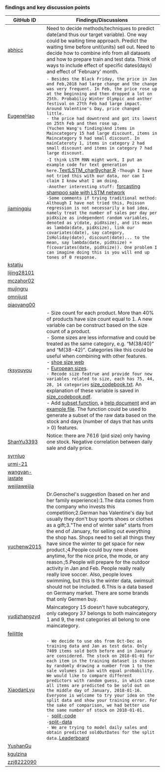 ### findings and key discussion points 

| GitHub ID | Findings/Discussions |
|---|--------------------|
| [abhicc](https://github.com/abhicc) | Need to decide methods/techniques to predict date(and thus our target variable). One way could be waiting time approach. Predict the waiting time before unit(units) sell out. Need to decide how to combine info from all datasets and how to prepare train and test data. Think of ways to include effect of specific dates(days) and effect of 'February' month.  |
| [EugeneHao](https://github.com/EugeneHao) |`- Besides the Black Friday, the price in Jan and Feb,2018 had large change and the change was very frequent. In Feb, the price rose up at the beginning and then dropped a lot on 25th. Probabiliy Winter Olympic and anther festival on 27th Feb had large impact. Around Valentine's Day, price changed little. ` <br/>`- the price had downtrend and got its lowest on 25th Feb and then rose up. `<br/>`(Yuchen Wang's finding)And items in Maincategory 15 had large discount, items in Maincategory 9 had small discount. In mainCateroty 1, items in category 2 had small discount and items in category 7 had large discount.`  |
| [jiamingqiu](https://github.com/jiamingqiu) |`-I think LSTM RNN might work, I put an example code for text generation here.`[TextLSTM_charBychar.R](https://github.com/ISU-DMC/dmc2018/blob/master/users/jiamingqiu/TextLSTM_charBychar.R) `-Though I have not tried this with our data, nor can I claim I know what I am doing.` <br/> `-Another interesting stuff: `[forcasting shampoo sale with LSTM network](https://machinelearningmastery.com/time-series-forecasting-long-short-term-memory-network-python/)<br/> `-Some comments if trying traditional method: Although I have not tried this, Poisson regression is not necessarily a bad idea, namely treat the number of sales per day per pidXsize as independent random variables, denoted as y(date, pidXsize), and its mean as lambda(date, pidXsize), link our covariates(date), say category, IsHoliday(date), discount(date)... to the mean, say lambda(date, pidXsize) = f(covariates(date, pidXsize)). One problem I can imagine doing this is you will end up tones of 0 response.`| 
| [kstatju](https://github.com/kstatju) | |
| [lijing28101](https://github.com/lijing28101) | |
| [mczahor02](https://github.com/mczahor02) | |
| [mujingru](https://github.com/mujingru) | |
| [omnijust](https://github.com/omnijust) | |
| [qiaoyang00](https://github.com/qiaoyang00) | |
| [rksyouyou](https://github.com/rksyouyou) | - Size count for each product. More than 40% of products have size count equal to 1. A new variable can be construct based on the size count of a product.<br/> - Some sizes are less informative and could be treated as the same category, e.g. “M(38/40)” and “M(38-42)”. Categories like this could be useful when combining with other features. <br/> - [shoe size web](https://www.healthyfeetstore.com/shoe-length-sizing-charts.html)<br/> - [European sizes](https://www.blitzresults.com/en/european-sizes/). <br/> `- Recode size featrue and provide four new variables related to size, each has 75, 44, 28, 14 categories` [size_codebook.txt](https://github.com/ISU-DMC/dmc2018/blob/master/users/rksyouyou/size_clean/size_codebook.txt). An explanation of these variable is saved in [size_codebook.pdf](https://github.com/ISU-DMC/dmc2018/blob/master/users/rksyouyou/size_clean/size_codebook.pdf). <br/> - Add [subset function](https://github.com/ISU-DMC/dmc2018/blob/master/users/rksyouyou/subset_funs/subset_days_stock.R), a [help document](https://github.com/ISU-DMC/dmc2018/blob/master/users/rksyouyou/subset_funs/days_stocks.pdf) and an [example file](https://github.com/ISU-DMC/dmc2018/blob/master/users/rksyouyou/subset_funs/example.R). The function could be used to generate a subset of the raw data based on the stock and days (number of days that has units > 0) features.  |
| [ShanYu3393](https://github.com/ShanYu3393) | Notice: there are 7616 (pid size) only having one stock. Negative correlation between daily sale and daily price. |
| [syrnluo](https://github.com/syrnluo) | |
| [urmi-21](https://github.com/urmi-21) | |
| [wangyan-iastate](https://github.com/wangyan-iastate) | |
| [weijiaweijia](https://github.com/weijiaweijia) | |
| [yuchenw2015](https://github.com/yuchenw2015) |Dr.Genschel's suggestion (based on her and her family experience):1.The data comes from the company who invests this competition;2.German has Valentine's day but usually they don't buy sports shoes or clothes as a gift;3."The end of winter sale" starts from the end of January, for selling out everything the shop has. Shops need to sell all things they have since the winter to get space for new product.;4.People could buy new shoes anytime, for the nice price, the mode, or any reason.;5.People will prepare for the outdoor activity in Jan and Feb. People really really really love soccer. Also, people loves swimming, but this is the winter data, swimsuit should not be included. 6.This is a data based on Germany market. There are some brands that only Germen buy.|
| [yudizhangzyd](https://github.com/yudizhangzyd) | Maincategory 15 doesn't have subcategory, only category 37 belongs to both maincategory 1 and 9, the rest categories all belong to one maincategory. |
| [feilittle](https://github.com/feilittle) | |
| [XiaodanLyu](https://github.com/XiaodanLyu) |`- We decide to use obs from Oct-Dec as training data and Jan as test data. Only 7409 items sold both before and in January are considered. The stock on 2018-01-01 for each item in the training dataset is chosen by randomly drawing a number from 1 to the sale volumes in Jan with equal probability. We would like to compare different predictors with random guess, in which case all items are predicted to be sold out on the middle day of January, 2018-01-16. Everyone is welcome to try your idea on the split data and show your training error. For the sake of comparison, we had better use the same number of stock on 2018-01-01.`<br/>`- `[split-code](https://github.com/ISU-DMC/dmc2018/blob/master/users/XiaodanLyu/data_split.md)<br/>` - `[split-data](https://github.com/ISU-DMC/dmc2018/tree/master/users/XiaodanLyu/data_clean)<br/>`- We are trying to model daily sales and obtain predicted soldOutDates for the split data.`[Leaderboard](https://docs.google.com/spreadsheets/d/18DrrDDqp36sUaq_ecZBehLdjNUpEvIGtVxrjoxeVxPo/edit?usp=sharing)|
| [YushanGu](https://github.com/YushanGu) | |
| [kgulzina](https://github.com/kgulzina) | |
| [zzj8222090](https://github.com/zzj8222090) | |

